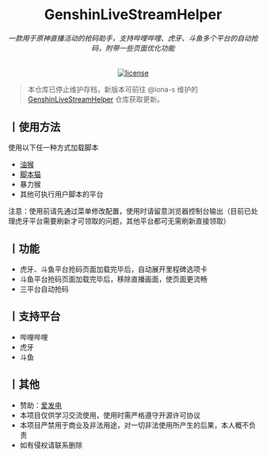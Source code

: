 <h1 align="center">GenshinLiveStreamHelper</h1>
<h6 align="center">一款用于原神直播活动的抢码助手，支持哔哩哔哩、虎牙、斗鱼多个平台的自动抢码，附带一些页面优化功能</h6>
<p align="center">
    <a href="https://raw.fastgit.org/ifeng0188/GenshinLiveStreamHelper/main/LICENSE"><img src="https://img.shields.io/github/license/ifeng0188/GenshinLiveStreamHelper" alt="license"></a>
</p>

> 本仓库已停止维护存档，新版本可前往 @iona-s 维护的 [GenshinLiveStreamHelper](https://github.com/iona-s/GenshinLiveStreamHelper) 仓库获取更新。

## 丨使用方法

使用以下任一种方式加载脚本

-   [油猴](https://www.tampermonkey.net/)
-   [脚本猫](https://scriptcat.org/)
-   暴力猴
-   其他可执行用户脚本的平台

注意：使用前请先通过菜单修改配置，使用时请留意浏览器控制台输出（目前已处理虎牙平台需要刷新才可领取的问题，其他平台都可无需刷新直接领取）

## 丨功能

-   虎牙、斗鱼平台抢码页面加载完毕后，自动展开里程碑选项卡
-   斗鱼平台抢码页面加载完毕后，移除直播画面，使页面更流畅
-   三平台自动抢码

## 丨支持平台

-   哔哩哔哩
-   虎牙
-   斗鱼

## 丨其他

-   赞助：[爱发电](https://afdian.net/a/ifeng0188)
-   本项目仅供学习交流使用，使用时需严格遵守开源许可协议
-   本项目严禁用于商业及非法用途，对一切非法使用所产生的后果，本人概不负责
-   如有侵权请联系删除
